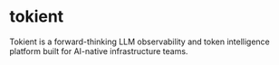 # tokient
Tokient is a forward-thinking LLM observability and token intelligence platform built for AI-native infrastructure teams.
